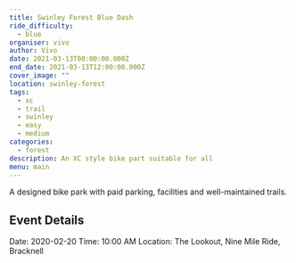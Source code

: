 ```yaml
---
title: Swinley Forest Blue Dash
ride_difficulty:
  - blue
organiser: vivo
author: Vivo
date: 2021-03-13T08:00:00.000Z
end_date: 2021-03-13T12:00:00.000Z
cover_image: ""
location: swinley-forest
tags:
  - xc
  - trail
  - swinley
  - easy
  - medium
categories:
  - forest
description: An XC style bike part suitable for all
menu: main
---
```


A designed bike park with paid parking, facilities and well-maintained trails.

## Event Details
Date: 2020-02-20
Time: 10:00 AM
Location: The Lookout, Nine Mile Ride, Bracknell
